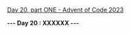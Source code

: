 [Day 20, part ONE - Advent of Code 2023](https://adventofcode.com/2023/day/20)

**--- Day 20 : XXXXXX ---**

